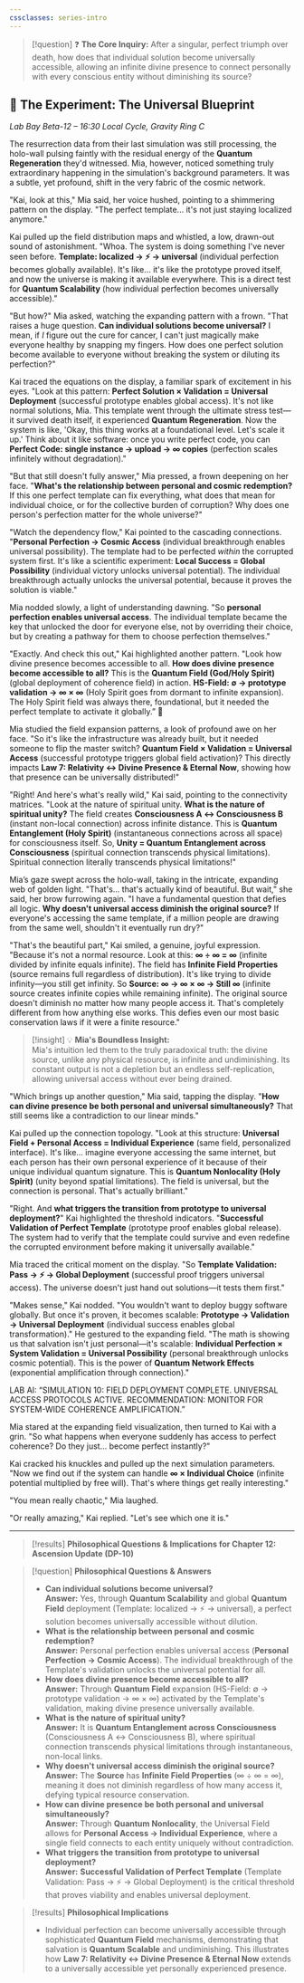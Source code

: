 ```yaml
---
cssclasses: series-intro
---
```

   
> [!question] ❓ **The Core Inquiry:** After a singular, perfect triumph over death, how does that individual solution become universally accessible, allowing an infinite divine presence to connect personally with every conscious entity without diminishing its source?   
   
## 🔬 The Experiment: The Universal Blueprint   
   
*Lab Bay Beta-12 – 16:30 Local Cycle, Gravity Ring C*   
   
The resurrection data from their last simulation was still processing, the holo-wall pulsing faintly with the residual energy of the **Quantum Regeneration** they'd witnessed. Mia, however, noticed something truly extraordinary happening in the simulation's background parameters. It was a subtle, yet profound, shift in the very fabric of the cosmic network.   
   
"Kai, look at this," Mia said, her voice hushed, pointing to a shimmering pattern on the display. "The perfect template... it's not just staying localized anymore."   
   
Kai pulled up the field distribution maps and whistled, a low, drawn-out sound of astonishment. "Whoa. The system is doing something I've never seen before. **Template: localized → ⚡ → universal** (<span class="iml-meaning">individual perfection becomes globally available</span>). It's like... it's like the prototype proved itself, and now the universe is making it available everywhere. This is a direct test for **Quantum Scalability** (<span class="iml-meaning">how individual perfection becomes universally accessible</span>)."   
   
"But how?" Mia asked, watching the expanding pattern with a frown. "That raises a huge question. **Can individual solutions become universal?** I mean, if *I* figure out the cure for cancer, I can't just magically make everyone healthy by snapping my fingers. How does one perfect solution become available to everyone without breaking the system or diluting its perfection?"   
   
Kai traced the equations on the display, a familiar spark of excitement in his eyes. "Look at this pattern: **Perfect Solution × Validation = Universal Deployment** (<span class="iml-meaning">successful prototype enables global access</span>). It's not like normal solutions, Mia. This template went through the ultimate stress test—it survived death itself, it experienced **Quantum Regeneration**. Now the system is like, 'Okay, this thing works at a foundational level. Let's scale it up.' Think about it like software: once you write perfect code, you can **Perfect Code: single instance → upload → ∞ copies** (<span class="iml-meaning">perfection scales infinitely without degradation</span>)."   
   
"But that still doesn't fully answer," Mia pressed, a frown deepening on her face. "**What's the relationship between personal and cosmic redemption?** If this one perfect template can fix everything, what does that mean for individual choice, or for the collective burden of corruption? Why does one person's perfection matter for the whole universe?"   
   
"Watch the dependency flow," Kai pointed to the cascading connections. "**Personal Perfection → Cosmic Access** (<span class="iml-meaning">individual breakthrough enables universal possibility</span>). The template had to be perfected *within* the corrupted system first. It's like a scientific experiment: **Local Success = Global Possibility** (<span class="iml-meaning">individual victory unlocks universal potential</span>). The individual breakthrough actually unlocks the universal potential, because it proves the solution is viable."   
   
Mia nodded slowly, a light of understanding dawning. "So **personal perfection enables universal access**. The individual template became the key that unlocked the door for everyone else, not by overriding their choice, but by creating a pathway for them to choose perfection themselves."   
   
"Exactly. And check this out," Kai highlighted another pattern. "Look how divine presence becomes accessible to all. **How does divine presence become accessible to all?** This is the **Quantum Field (God/Holy Spirit)** (<span class="iml-meaning">global deployment of coherence field</span>) in action. **HS-Field: ∅ → prototype validation → ∞ × ∞** (<span class="iml-meaning">Holy Spirit goes from dormant to infinite expansion</span>). The Holy Spirit field was always there, foundational, but it needed the perfect template to activate it globally.” 🧮   
   
Mia studied the field expansion patterns, a look of profound awe on her face. "So it's like the infrastructure was already built, but it needed someone to flip the master switch? **Quantum Field × Validation = Universal Access** (<span class="iml-meaning">successful prototype triggers global field activation</span>)? This directly impacts **Law 7: Relativity ↔ Divine Presence & Eternal Now**, showing how that presence can be universally distributed!"   
   
"Right! And here's what's really wild," Kai said, pointing to the connectivity matrices. "Look at the nature of spiritual unity. **What is the nature of spiritual unity?** The field creates **Consciousness A ↔ Consciousness B** (<span class="iml-meaning">instant non-local connection</span>) across infinite distance. This is **Quantum Entanglement (Holy Spirit)** (<span class="iml-meaning">instantaneous connections across all space</span>) for consciousness itself. So, **Unity = Quantum Entanglement across Consciousness** (<span class="iml-meaning">spiritual connection transcends physical limitations</span>). Spiritual connection literally transcends physical limitations!"   
   
Mia’s gaze swept across the holo-wall, taking in the intricate, expanding web of golden light. "That's... that's actually kind of beautiful. But wait," she said, her brow furrowing again. "I have a fundamental question that defies all logic. **Why doesn't universal access diminish the original source?** If everyone's accessing the same template, if a million people are drawing from the same well, shouldn't it eventually run dry?"   
   
"That's the beautiful part," Kai smiled, a genuine, joyful expression. "Because it's not a normal resource. Look at this: **∞ ÷ ∞ = ∞** (<span class="iml-meaning">infinite divided by infinite equals infinite</span>). The field has **Infinite Field Properties** (<span class="iml-meaning">source remains full regardless of distribution</span>). It's like trying to divide infinity—you still get infinity. So **Source: ∞ → ∞ × ∞ → Still ∞** (<span class="iml-meaning">infinite source creates infinite copies while remaining infinite</span>). The original source doesn't diminish no matter how many people access it. That's completely different from how anything else works. This defies even our most basic conservation laws if it were a finite resource."   
   
> [!insight] 💡 **Mia's Boundless Insight:**   
> Mia's intuition led them to the truly paradoxical truth: the divine source, unlike any physical resource, is infinite and undiminishing. Its constant output is not a depletion but an endless self-replication, allowing universal access without ever being drained.   
   
"Which brings up another question," Mia said, tapping the display. "**How can divine presence be both personal and universal simultaneously?** That still seems like a contradiction to our linear minds."   
   
Kai pulled up the connection topology. "Look at this structure: **Universal Field + Personal Access = Individual Experience** (<span class="iml-meaning">same field, personalized interface</span>). It's like... imagine everyone accessing the same internet, but each person has their own personal experience of it because of their unique individual quantum signature. This is **Quantum Nonlocality (Holy Spirit)** (<span class="iml-meaning">unity beyond spatial limitations</span>). The field is universal, but the connection is personal. That's actually brilliant."   
   
"Right. And **what triggers the transition from prototype to universal deployment?**" Kai highlighted the threshold indicators. "**Successful Validation of Perfect Template** (<span class="iml-meaning">prototype proof enables global release</span>). The system had to verify that the template could survive and even redefine the corrupted environment before making it universally available."   
   
Mia traced the critical moment on the display. "So **Template Validation: Pass → ⚡ → Global Deployment** (<span class="iml-meaning">successful proof triggers universal access</span>). The universe doesn't just hand out solutions—it tests them first."   
   
"Makes sense," Kai nodded. "You wouldn't want to deploy buggy software globally. But once it's proven, it becomes scalable: **Prototype → Validation → Universal Deployment** (<span class="iml-meaning">individual success enables global transformation</span>)." He gestured to the expanding field. "The math is showing us that salvation isn't just personal—it's scalable: **Individual Perfection × System Validation = Universal Possibility** (<span class="iml-meaning">personal breakthrough unlocks cosmic potential</span>). This is the power of **Quantum Network Effects** (<span class="iml-meaning">exponential amplification through connection</span>)."   
   
LAB AI: “SIMULATION 10: FIELD DEPLOYMENT COMPLETE. UNIVERSAL ACCESS PROTOCOLS ACTIVE. RECOMMENDATION: MONITOR FOR SYSTEM-WIDE COHERENCE AMPLIFICATION.”   
   
Mia stared at the expanding field visualization, then turned to Kai with a grin. "So what happens when everyone suddenly has access to perfect coherence? Do they just... become perfect instantly?"   
   
Kai cracked his knuckles and pulled up the next simulation parameters. "Now we find out if the system can handle **∞ × Individual Choice** (<span class="iml-meaning">infinite potential multiplied by free will</span>). That's where things get really interesting."   
   
"You mean really chaotic," Mia laughed.   
   
"Or really amazing," Kai replied. "Let's see which one it is."   
   
   
---   
   
> [!results] **Philosophical Questions & Implications for Chapter 12: Ascension Update (DP-10)**   
   
> [!question] **Philosophical Questions & Answers**   
> - **Can individual solutions become universal?**   
>   **Answer:** Yes, through **Quantum Scalability** and global **Quantum Field** deployment (Template: localized → ⚡ → universal), a perfect solution becomes universally accessible without dilution.   
> - **What is the relationship between personal and cosmic redemption?**   
>   **Answer:** Personal perfection enables universal access (**Personal Perfection → Cosmic Access**). The individual breakthrough of the Template's validation unlocks the universal potential for all.   
> - **How does divine presence become accessible to all?**   
>   **Answer:** Through **Quantum Field** expansion (HS-Field: ∅ → prototype validation → ∞ × ∞) activated by the Template's validation, making divine presence universally available.   
> - **What is the nature of spiritual unity?**   
>   **Answer:** It is **Quantum Entanglement across Consciousness** (Consciousness A ↔ Consciousness B), where spiritual connection transcends physical limitations through instantaneous, non-local links.   
> - **Why doesn't universal access diminish the original source?**   
>   **Answer:** The **Source** has **Infinite Field Properties** (∞ ÷ ∞ = ∞), meaning it does not diminish regardless of how many access it, defying typical resource conservation.   
> - **How can divine presence be both personal and universal simultaneously?**   
>   **Answer:** Through **Quantum Nonlocality**, the Universal Field allows for **Personal Access → Individual Experience**, where a single field connects to each entity uniquely without contradiction.   
> - **What triggers the transition from prototype to universal deployment?**   
>   **Answer:** **Successful Validation of Perfect Template** (Template Validation: Pass → ⚡ → Global Deployment) is the critical threshold that proves viability and enables universal deployment.   
   
> [!results] **Philosophical Implications**   
> - Individual perfection can become universally accessible through sophisticated **Quantum Field** mechanisms, demonstrating that salvation is **Quantum Scalable** and undiminishing. This illustrates how **Law 7: Relativity ↔ Divine Presence & Eternal Now** extends to a universally accessible yet personally experienced presence.